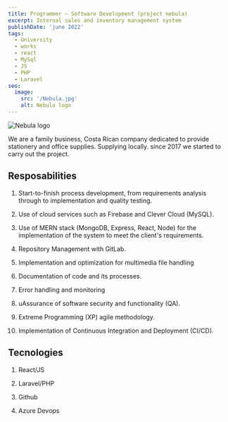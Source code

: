 ```yaml
---
title: Programmer – Software Development (project nebula)
excerpt: Internal sales and inventory management system
publishDate: 'june 2022'
tags:
  - University
  - works
  - react
  - MySql
  - JS
  - PHP
  - Laravel
seo:
  image:
    src: '/Nebula.jpg'
    alt: Nebula logo
---
```


![Nebula logo](/Nebula.jpg)


We are a family business, Costa Rican company dedicated to provide stationery and office supplies. Supplying locally. since 2017 we started to carry out the project.

## Resposabilities

1. Start-to-finish process development, from requirements analysis through to
implementation and quality testing.

2. Use of cloud services such as Firebase and Clever Cloud (MySQL).

3. Use of MERN stack (MongoDB, Express, React, Node) for the implementation of the
system to meet the client's requirements.

4. Repository Management with GitLab.

5. Implementation and optimization for multimedia file handling

6. Documentation of code and its processes.

7. Error handling and monitoring

8. uAssurance of software security and functionality (QA).

9. Extreme Programming (XP) agile methodology.

10. Implementation of Continuous Integration and Deployment (CI/CD).


## Tecnologies

1. React/JS

2. Laravel/PHP

3. Github

3. Azure Devops